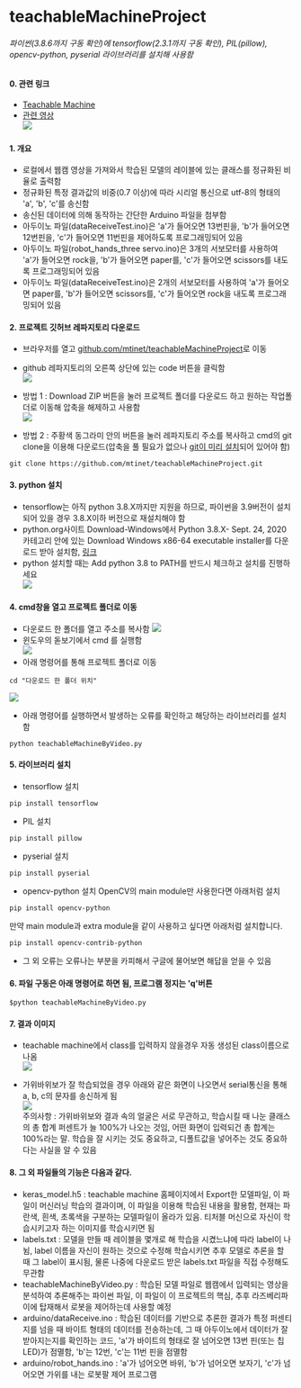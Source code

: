 # teachableMachineProject

###### 파이썬(3.8.6까지 구동 확인)에 tensorflow(2.3.1까지 구동 확인), PIL(pillow), opencv-python, pyserial 라이브러리를 설치해 사용함  

#### 0. 관련 링크  
- [Teachable Machine](https://teachablemachine.withgoogle.com/)  
- [관련 영상](https://photos.app.goo.gl/G8MU8mmxGLo6pj2D9)  
![](https://github.com/mtinet/teachableMachineProject/blob/master/image/example.png?raw=true)  

#### 1. 개요  
- 로컬에서 웹캠 영상을 가져와서 학습된 모델의 레이블에 있는 클래스를 정규화된 비율로 출력함  
- 정규화된 특정 결과값의 비중(0.7 이상)에 따라 시리얼 통신으로 utf-8의 형태의 'a', 'b', 'c'를 송신함  
- 송신된 데이터에 의해 동작하는 간단한 Arduino 파일을 첨부함  
- 아두이노 파일(dataReceiveTest.ino)은 'a'가 들어오면 13번핀을, 'b'가 들어오면 12번핀을, 'c'가 들어오면 11번핀을 제어하도록 프로그래밍되어 있음  
- 아두이노 파일(robot_hands_three servo.ino)은 3개의 서보모터를 사용하여 'a'가 들어오면 rock을, 'b'가 들어오면 paper를, 'c'가 들어오면 scissors를 내도록 프로그래밍되어 있음  
- 아두이노 파일(dataReceiveTest.ino)은 2개의 서보모터를 사용하여 'a'가 들어오면 paper를, 'b'가 들어오면 scissors를, 'c'가 들어오면 rock을 내도록 프로그래밍되어 있음 

#### 2. 프로젝트 깃허브 레파지토리 다운로드  
- 브라우저를 열고 [github.com/mtinet/teachableMachineProject](github.com/mtinet/teachableMachineProject)로 이동  
- github 레파지토리의 오른쪽 상단에 있는 code 버튼을 클릭함  
![](https://github.com/mtinet/teachableMachineProject/blob/master/image/download1.png?raw=true)  
- 방법 1 : Download ZIP 버튼을 눌러 프로젝트 폴더를 다운로드 하고 원하는 작업폴더로 이동해 압축을 해제하고 사용함  
![](https://github.com/mtinet/teachableMachineProject/blob/master/image/download2.png?raw=true)  

- 방법 2 : 주황색 동그라미 안의 버튼을 눌러 레파지토리 주소를 복사하고 cmd의 git clone을 이용해 다운로드(압축을 풀 필요가 없으나 [git이 미리 설치](https://git-scm.com/)되어 있어야 함)  
```
git clone https://github.com/mtinet/teachableMachineProject.git
```

#### 3. python 설치  
- tensorflow는 아직 python 3.8.X까지만 지원을 하므로, 파이썬을 3.9버전이 설치되어 있을 경우 3.8.X이하 버전으로 재설치해야 함  
- python.org사이트 Download-Windows에서 Python 3.8.X- Sept. 24, 2020 카테고리 안에 있는 Download Windows x86-64 executable installer를 다운로드 받아 설치함, [링크](https://www.python.org/downloads/windows/)  
- python 설치할 때는 Add python 3.8 to PATH를 반드시 체크하고 설치를 진행하세요  
![](https://github.com/mtinet/teachableMachineProject/blob/master/image/python.png?raw=true)  

#### 4. cmd창을 열고 프로젝트 폴더로 이동  
- 다운로드 한 폴더를 열고 주소를 복사함
![](https://github.com/mtinet/teachableMachineProject/blob/master/image/location1.png?raw=true)  
- 윈도우의 돋보기에서 cmd 를 실행함  
![](https://github.com/mtinet/teachableMachineProject/blob/master/image/cmd.png?raw=true)  
- 아래 명령어를 통해 프로젝트 폴더로 이동
```
cd "다운로드 한 폴더 위치" 
```
![](https://github.com/mtinet/teachableMachineProject/blob/master/image/location2.png?raw=true)  
- 아래 명령어를 실행하면서 발생하는 오류를 확인하고 해당하는 라이브러리를 설치함
```
python teachableMachineByVideo.py
```

#### 5. 라이브러리 설치  
- tensorflow 설치
```{.python} 
pip install tensorflow
```
- PIL 설치  
```{.python} 
pip install pillow 
```
- pyserial 설치
```{.python} 
pip install pyserial
```
- opencv-python 설치
OpenCV의 main module만 사용한다면 아래처럼 설치
```{.python} 
pip install opencv-python
```
만약 main module과 extra module을 같이 사용하고 싶다면 아래처럼 설치합니다.
```{.python} 
pip install opencv-contrib-python  
```
- 그 외 오류는 오류나는 부분을 카피해서 구글에 물어보면 해답을 얻을 수 있음  
 
#### 6. 파일 구동은 아래 명령어로 하면 됨, 프로그램 정지는 'q'버튼  
```{.python}  
$python teachableMachineByVideo.py  
```  

#### 7. 결과 이미지  
- teachable machine에서 class를 입력하지 않을경우 자동 생성된 class이름으로 나옴  
![](https://github.com/mtinet/teachableMachineProject/blob/master/image/test.png?raw=true)  

- 가위바위보가 잘 학습되었을 경우 아래와 같은 화면이 나오면서 serial통신을 통해 a, b, c의 문자를 송신하게 됨  
![](https://github.com/mtinet/teachableMachineProject/blob/master/image/scissors.png?raw=true)  
주의사항 : 가위바위보와 결과 속의 얼굴은 서로 무관하고, 학습시킬 때 나눈 클래스의 총 합계 퍼센트가 늘 100%가 나오는 것임, 어떤 화면이 입력되건 총 합계는 100%라는 말. 학습을 잘 시키는 것도 중요하고, 디폴트값을 넣어주는 것도 중요하다는 사실을 알 수 있음  


#### 8. 그 외 파일들의 기능은 다음과 같다.  
- keras_model.h5 : teachable machine 홈페이지에서 Export한 모델파일, 이 파일이 머신러닝 학습의 결과이며, 이 파일을 이용해 학습된 내용을 활용함, 현재는 파란색, 흰색, 초록색을 구분하는 모델파일이 올라가 있음. 티처블 머신으로 자신이 학습시키고자 하는 이미지를 학습시키면 됨  
- labels.txt : 모델을 만들 때 레이블을 몇개로 해 학습을 시켰느냐에 따라 label이 나뉨, label 이름을 자신이 원하는 것으로 수정해 학습시키면 추후 모델로 추론을 할 때 그 label이 표시됨, 물론 나중에 다운로드 받은 labels.txt 파일을 직접 수정해도 무관함  
- teachableMachineByVideo.py : 학습된 모델 파일로 웹캠에서 입력되는 영상을 분석하여 추론해주는 파이썬 파일, 이 파일이 이 프로젝트의 핵심, 추후 라즈베리파이에 탑재해서 로봇을 제어하는데 사용할 예정  
- arduino/dataReceive.ino : 학습된 데이터를 기반으로 추론한 결과가 특정 퍼센티지를 넘을 때 바이트 형태의 데이터를 전송하는데, 그 때 아두이노에서 데이터가 잘 받아지는지를 확인하는 코드, 'a'가 바이트의 형태로 잘 넘어오면 13번 핀(또는 칩LED)가 점멸함, 'b'는 12번, 'c'는 11번 핀을 점멸함  
- arduino/robot_hands.ino : 'a'가 넘어오면 바위, 'b'가 넘어오면 보자기, 'c'가 넘어오면 가위를 내는 로봇팔 제어 프로그램  
